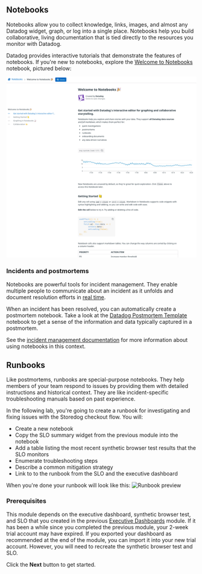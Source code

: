 ## Notebooks
Notebooks allow you to collect knowledge, links, images, and almost any Datadog widget, graph, or log into a single place. Notebooks help you build collaborative, living documentation that is tied directly to the resources you monitor with Datadog. 

Datadog provides interactive tutorials that demonstrate the features of notebooks. If you're new to notebooks, explore the [Welcome to Notebooks](https://app.datadoghq.com/notebook/template/1/welcome-to-notebooks-%F0%9F%8E%89) notebook, pictured below:

![Welcome to notebooks notebook](./welcome_to_notebooks.png)

### Incidents and postmortems
Notebooks are powerful tools for incident management. They enable multiple people to communicate about an incident as it unfolds and document resolution efforts in [real time](https://docs.datadoghq.com/notebooks/#live-collaboration).

When an incident has been resolved, you can automatically create a postmortem notebook.  Take a look at the [Datadog Postmortem Template](https://app.datadoghq.com/notebook/template/7/postmortem-ir-xxxx-outage-name) notebook to get a sense of the information and data typically captured in a postmortem.

See the [incident management documentation](https://docs.datadoghq.com/monitors/incident_management/#update-the-incident-and-generate-a-postmortem) for more information about using notebooks in this context.

## Runbooks
Like postmortems, runbooks are special-purpose notebooks. They help members of your team respond to issues by providing them with detailed instructions and historical context. They are like incident-specific troubleshooting manuals based on past experience.  

In the following lab, you're going to create a runbook for investigating and fixing issues with the Storedog checkout flow. You will:

  - Create a new notebook 
  - Copy the SLO summary widget from the previous module into the notebook
  - Add a table listing the most recent synthetic browser test results that the SLO monitors
  - Enumerate troubleshooting steps
  - Describe a common mitigation strategy
  - Link to to the runbook from the SLO and the executive dashboard

When you're done your runbook will look like this: 
![Runbook preview](./runbook_preview.png)

### Prerequisites
This module depends on the executive dashboard, synthetic browser test, and SLO that you created in the previous [Executive Dashboards]() module. If it has been a while since you completed the previous module, your 2-week trial account may have expired. If you exported your dashboard as recommended at the end of the module, you can import it into your new trial account. However, you will need to recreate the synthetic browser test and SLO.

Click the **Next** button to get started.

